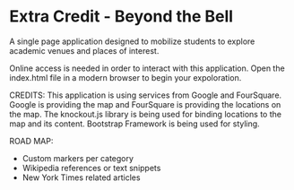 # Extra Credit - Beyond the Bell
A single page application designed to mobilize students to explore academic venues and places of interest.

Online access is needed in order to interact with this application. Open the index.html file in a modern browser to begin your expoloration.

CREDITS:
  This application is using services from Google and FourSquare. Google is providing the map and FourSquare is providing the locations on the map. The knockout.js library is being used for binding locations to the map and its content. Bootstrap Framework is being used for styling.

ROAD MAP:
- Custom markers per category
- Wikipedia references or text snippets
- New York Times related articles